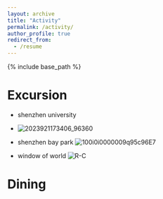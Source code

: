 ```yaml
---
layout: archive
title: "Activity"
permalink: /activity/
author_profile: true
redirect_from:
  - /resume
---
```


{% include base_path %}

Excursion
======
* shenzhen university
* ![2023921173406_96360](https://github.com/user-attachments/assets/7a166e73-e5df-404c-b3bc-d6041c926324)

* shenzhen bay park
  ![100i0i0000009q95c96E7](https://github.com/user-attachments/assets/9d13f06e-9801-4492-a5f1-364ab4e9b317)


* window of world
  ![R-C](https://github.com/user-attachments/assets/b51163c1-527e-45a3-8f60-b17b2624b2dc)


Dining
======

